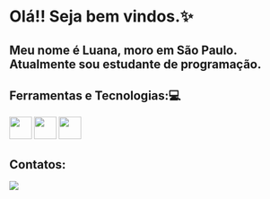 # Olá!! Seja bem vindos.✨
## Meu nome é Luana, moro em São Paulo. Atualmente sou estudante de programação.


## Ferramentas e Tecnologias:💻

<img loading="lazy" src="https://cdn.jsdelivr.net/gh/devicons/devicon/icons/git/git-original.svg" width="40" height="40"/> <img loading="lazy" src="https://cdn.jsdelivr.net/gh/devicons/devicon/icons/javascript/javascript-original.svg" width="40" height="40"/> <img loading="lazy" src="https://cdn.jsdelivr.net/gh/devicons/devicon/icons/html5/html5-original.svg" width="40" height="40"/>

## Contatos:

<div>

<a href="https://www.linkedin.com/in/luana-ribeiro-269ab62bb" target="_blank"><img loading="lazy" src="https://img.shields.io/badge/-LinkedIn-%230077B5?style=for-the-badge&logo=linkedin&logoColor=white" target="_blank"></a>   

